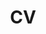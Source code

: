 ---
layout: cv
permalink: /cv/
description: Please press the PDF button to for more detailed CV.
title: CV
nav: true
nav_order: 4
cv_pdf: CV.pdf
---